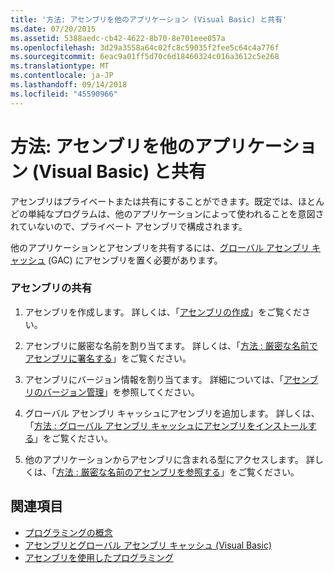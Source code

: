 ```yaml
---
title: '方法: アセンブリを他のアプリケーション (Visual Basic) と共有'
ms.date: 07/20/2015
ms.assetid: 5388aedc-cb42-4622-8b70-8e701eee057a
ms.openlocfilehash: 3d29a3558a64c02fc8c59035f2fee5c64c4a776f
ms.sourcegitcommit: 6eac9a01ff5d70c6d18460324c016a3612c5e268
ms.translationtype: MT
ms.contentlocale: ja-JP
ms.lasthandoff: 09/14/2018
ms.locfileid: "45590966"
---
```

# <a name="how-to-share-an-assembly-with-other-applications-visual-basic"></a>方法: アセンブリを他のアプリケーション (Visual Basic) と共有
アセンブリはプライベートまたは共有にすることができます。既定では、ほとんどの単純なプログラムは、他のアプリケーションによって使われることを意図されていないので、プライベート アセンブリで構成されます。  
  
 他のアプリケーションとアセンブリを共有するには、[グローバル アセンブリ キャッシュ](../../../../framework/app-domains/gac.md) (GAC) にアセンブリを置く必要があります。  
  
### <a name="sharing-an-assembly"></a>アセンブリの共有  
  
1.  アセンブリを作成します。 詳しくは、「[アセンブリの作成](../../../../framework/app-domains/create-assemblies.md)」をご覧ください。  
  
2.  アセンブリに厳密な名前を割り当てます。 詳しくは、「[方法 : 厳密な名前でアセンブリに署名する](../../../../framework/app-domains/how-to-sign-an-assembly-with-a-strong-name.md)」をご覧ください。  
  
3.  アセンブリにバージョン情報を割り当てます。 詳細については、「[アセンブリのバージョン管理](../../../../framework/app-domains/assembly-versioning.md)」を参照してください。  
  
4.  グローバル アセンブリ キャッシュにアセンブリを追加します。 詳しくは、「[方法 : グローバル アセンブリ キャッシュにアセンブリをインストールする](../../../../framework/app-domains/how-to-install-an-assembly-into-the-gac.md)」をご覧ください。  
  
5.  他のアプリケーションからアセンブリに含まれる型にアクセスします。 詳しくは、「[方法 : 厳密な名前のアセンブリを参照する](../../../../framework/app-domains/how-to-reference-a-strong-named-assembly.md)」をご覧ください。  
  
## <a name="see-also"></a>関連項目

- [プログラミングの概念](../../../../visual-basic/programming-guide/concepts/index.md)
- [アセンブリとグローバル アセンブリ キャッシュ (Visual Basic)](../../../../visual-basic/programming-guide/concepts/assemblies-gac/index.md)  
- [アセンブリを使用したプログラミング](../../../../framework/app-domains/programming-with-assemblies.md)
